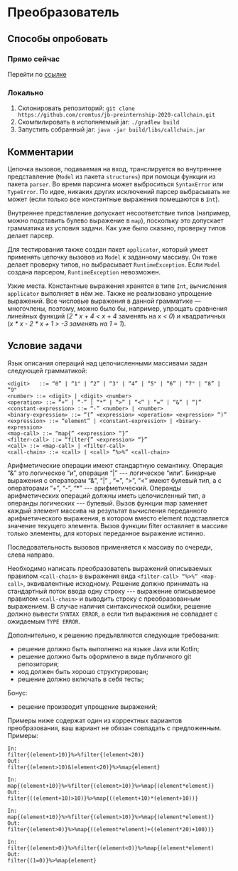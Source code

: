# Преобразователь
## Способы опробовать
### Прямо сейчас
Перейти по [ссылке](http://cromtus.ru/jb/callchain)
### Локально
1. Склонировать репозиторий: `git clone https://github.com/cromtus/jb-preinternship-2020-callchain.git`
2. Скомпилировать в исполняемый jar: `./gradlew build`
3. Запустить собранный jar: `java -jar build/libs/callchain.jar`
## Комментарии
Цепочка вызовов, подаваемая на вход, транслируется во внутреннее представление (`Model` из пакета `structures`) при помощи функции из пакета `parser`. Во время парсинга может выброситься `SyntaxError` или `TypeError`. По идее, никаких других исключений парсер выбрасывать не может (если только все константные выражения помещаются в `Int`).

Внутреннее представление допускает несоответствие типов (например, можно подставить булево выражение в `map`), поскольку это допускает грамматика из условия задачи. Как уже было сказано, проверку типов делает парсер.

Для тестирования также создан пакет `applicator`, который умеет применять цепочку вызовов из `Model` к заданному массиву. Он тоже делает проверку типов, но выбрасывает `RuntimeException`. Если `Model` создана парсером, `RuntimeException` невозможен.

Узкие места. Константные выражения хранятся в типе `Int`, вычисления `applicator` выполняет в нём же. Также не реализовано упрощение выражений. Все числовые выражения в данной грамматике &mdash; многочлены, поэтому, можно было бы, например, упрощать сравнения линейных функций (*2 * x + 4 < x + 4* заменять на *x < 0*) и квадратичных (*x * x - 2 * x + 1 > -3  заменять на 1 = 1*).

## Условие задачи
Язык описания операций над целочисленными массивами задан следующей грамматикой:

```
<digit>   ::= “0” | “1" | “2” | “3" | “4” | “5" | “6” | “7" | “8” | “9"
<number> ::= <digit> | <digit> <number>
<operation> ::= “+” | “-” | “*” | “>” | “<” | “=” | “&” | “|”
<constant-expression> ::= “-” <number> | <number>
<binary-expression> ::= “(” <expression> <operation> <expression> “)”
<expression> ::= “element” | <constant-expression> | <binary-expression>
<map-call> ::= “map{” <expression> “}”
<filter-call> ::= “filter{” <expression> “}”
<call> ::= <map-call> | <filter-call>
<call-chain> ::= <call> | <call> “%>%” <call-chain>
```
Арифметические операции имеют стандартную семантику. Операция “&” это логическое “и”, операция “|” --- логическое “или“. Бинарные выражения с операторам “&”, “|” , “=”, “>”, “<” имеют булевый тип, а с операторами “+”, “-”, “*” --- арифметический. Операнды арифметических операций должны иметь целочисленный тип, а операнды логических --- булевый. Вызов функции map заменяет каждый элемент массива на результат вычисления переданного арифметического выражения, в котором вместо element подставляется значение текущего элемента. Вызов функции filter оставляет в массиве только элементы, для которых переданное выражение истинно.

Последовательность вызовов применяется к массиву по очереди, слева направо.

Необходимо написать преобразователь выражений описываемых правилом `<call-chain>` в выражения вида `<filter-call> “%>%” <map-call>`, эквивалентные исходному. Решение должно принимать на стандартный поток ввода одну строку --- выражение описываемое правилом `<call-chain>` и выводить строку с преобразованным выражением. В случае наличия синтаксической ошибки, решение должно вывести `SYNTAX ERROR`, а если тип выражения не совпадает c ожидаемым `TYPE ERROR`.

Дополнительно, к решению предъявляются следующие требования:

- решение должно быть выполнено на языке Java или Kotlin;
- решение должно быть оформлено в виде публичного git репозитория;
- код должен быть хорошо структурирован;
- решение должно включать в себя тесты;

Бонус:

- решение производит упрощение выражений;

Примеры ниже содержат один из корректных вариантов преобразования, ваш вариант не обязан совпадать с предложенным. Примеры:

```
In:
filter{(element>10)}%>%filter{(element<20)}
Out:
filter{(element>10)&(element<20)}%>%map{element}
```
```
In:
map{(element+10)}%>%filter{(element>10)}%>%map{(element*element)}
Out:
filter{((element+10)>10)}%>%map{((element+10)*(element+10))}
```
```
In:
map{(element+10)}%>%filter{(element>10)}%>%map{(element*element)}
Out:
filter{(element>0)}%>%map{((element*element)+((element*20)+100))}
```
```
In:
filter{(element>0)}%>%filter{(element<0)}%>%map{(element*element)
Out:
filter{(1=0)}%>%map{element}
```
